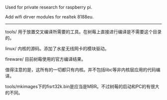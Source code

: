 Used for private research for raspberry pi.

Add wifi dirver modules for realtek 8188eu.

------

tools/ 用于放置交叉编译所需要的工具。在树莓上直接进行编译是不需要这个目录的。

linux/ 内核的源码。添加了水星无线网卡的模块驱动。

fireware/ 目前树莓使用的官方编译结果。

值得注意的是，这所有的一切都只有内核。并不包括libc等非内核层应用的代码编译。

tools/mkimages下的fisrt32k.bin是应当是MBR。不过树莓的启动和PC的有很大的不同。
